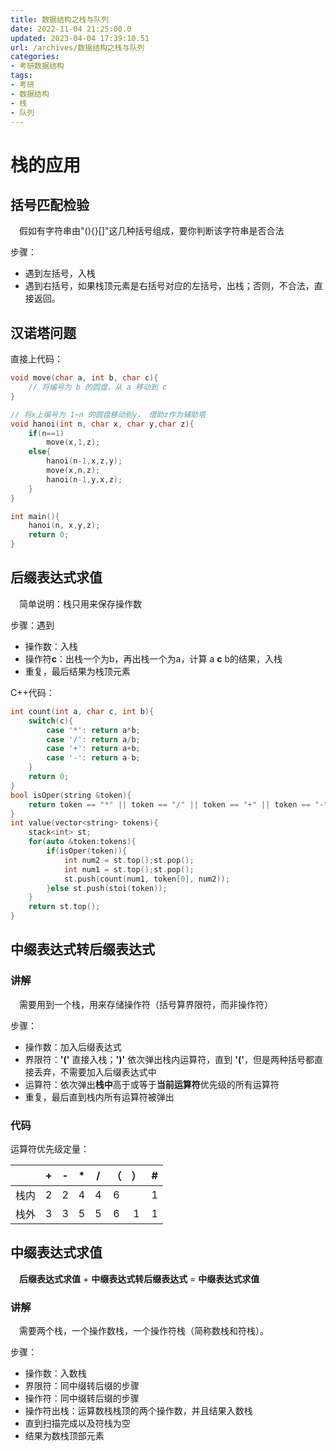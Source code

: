 ```yaml
---
title: 数据结构之栈与队列
date: 2022-11-04 21:25:00.0
updated: 2023-04-04 17:39:10.51
url: /archives/数据结构之栈与队列
categories: 
- 考研数据结构
tags: 
- 考研
- 数据结构
- 栈
- 队列
---
```




# 栈的应用

## 括号匹配检验

&emsp;假如有字符串由"(){}[]"这几种括号组成，要你判断该字符串是否合法

步骤：

- 遇到左括号，入栈
- 遇到右括号，如果栈顶元素是右括号对应的左括号，出栈；否则，不合法，直接返回。

## 汉诺塔问题

直接上代码：

``` c++
void move(char a, int b, char c){
    // 将编号为 b 的圆盘，从 a 移动到 c
}

// 将x上编号为 1~n 的圆盘移动到y， 借助z作为辅助塔
void hanoi(int n, char x, char y,char z){  
    if(n==1)
        move(x,1,z); 
    else{
        hanoi(n-1,x,z,y);
        move(x,n,z);
        hanoi(n-1,y,x,z);
    }
}

int main(){
    hanoi(n, x,y,z);
    return 0;
}

```



## 后缀表达式求值

&emsp;简单说明：栈只用来保存操作数

步骤：遇到

- 操作数：入栈
- 操作符**c**：出栈一个为b，再出栈一个为a，计算 a **c** b的结果，入栈
- 重复，最后结果为栈顶元素

C++代码：

``` c++
int count(int a, char c, int b){
    switch(c){
        case '*': return a*b;
        case '/': return a/b;
        case '+': return a+b;
        case '-': return a-b;
    }
    return 0;
}
bool isOper(string &token){
	return token == "*" || token == "/" || token == "+" || token == "-";
}
int value(vector<string> tokens){
    stack<int> st;
    for(auto &token:tokens){
        if(isOper(token)){
            int num2 = st.top();st.pop();
            int num1 = st.top();st.pop();
            st.push(count(num1, token[0], num2));
        }else st.push(stoi(token));
    }
    return st.top();
}

```



## 中缀表达式转后缀表达式

### 讲解

&emsp;需要用到一个栈，用来存储操作符（括号算界限符，而非操作符）

步骤：

- 操作数：加入后缀表达式
- 界限符：**'('** 直接入栈；**')'** 依次弹出栈内运算符，直到 **'('**，但是两种括号都直接丢弃，不需要加入后缀表达式中
- 运算符：依次弹出**栈中**高于或等于**当前运算符**优先级的所有运算符
- 重复，最后直到栈内所有运算符被弹出

### 代码

运算符优先级定量：

|      |  +   |  -   |  *   |  /   |  （  |  ）  |   #  |
| :--: | :--: | :--: | :--: | :--: | :--: | :--: | :--: |
| 栈内 | 2 | 2 | 4 | 4 | 6 |  | 1 |
| 栈外 | 3 | 3 | 5 | 5 | 6 | 1 | 1 |



## 中缀表达式求值

&emsp;**后缀表达式求值** + **中缀表达式转后缀表达式** = **中缀表达式求值**

### 讲解

&emsp;需要两个栈，一个操作数栈，一个操作符栈（简称数栈和符栈）。

步骤：

- 操作数：入数栈
- 界限符：同中缀转后缀的步骤
- 操作符：同中缀转后缀的步骤
- 操作符出栈：运算数栈栈顶的两个操作数，并且结果入数栈
- 直到扫描完成以及符栈为空
- 结果为数栈顶部元素